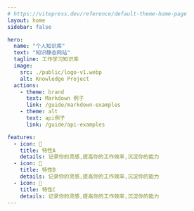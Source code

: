 ```yaml
---
# https://vitepress.dev/reference/default-theme-home-page
layout: home
sidebar: false

hero:
  name: "个人知识库"
  text: "知识静态网站"
  tagline: 工作学习知识库
  image:
    src: ./public/logo-v1.webp
    alt: Knowledge Project
  actions:
    - theme: brand
      text: Markdown 例子
      link: /guide/markdown-examples
    - theme: alt
      text: api例子
      link: /guide/api-examples

features:
  - icon: 🚀
    title: 特性A
    details: 记录你的灵感,提高你的工作效率,沉淀你的能力
  - icon: 🦄
    title: 特性B
    details: 记录你的灵感,提高你的工作效率,沉淀你的能力
  - icon: 🎨
    title: 特性C
    details: 记录你的灵感,提高你的工作效率,沉淀你的能力
---
```


